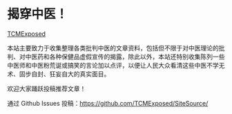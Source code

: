 # 揭穿中医！


[TCMExposed](https://TCMExposed.github.io/)


本站主要致力于收集整理各类批判中医的文章资料，包括但不限于对中医理论的批判、对中医药和各种保健品虚假宣传的揭露，除此以外，本站还特别收集陈列一些中医师和中医粉荒诞或搞笑的言论加以点评，以便让人民大众看清这些中医不学无术、固步自封、狂妄自大的真实面目。


欢迎大家踊跃投稿推荐文章！

通过 Github Issues 投稿：<a href="https://github.com/TCMExposed/SiteSource/issues/new?title=投稿：&body=文章链接：%20%0A文章分类：%20" target="_blank">https://github.com/TCMExposed/SiteSource/</a>
